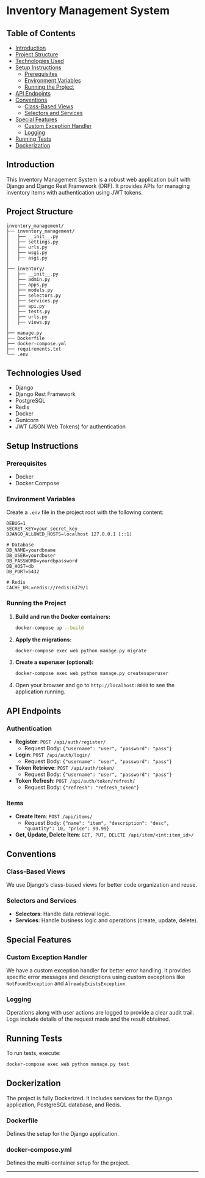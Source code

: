 
# Inventory Management System

## Table of Contents
- [Introduction](#introduction)
- [Project Structure](#project-structure)
- [Technologies Used](#technologies-used)
- [Setup Instructions](#setup-instructions)
  - [Prerequisites](#prerequisites)
  - [Environment Variables](#environment-variables)
  - [Running the Project](#running-the-project)
- [API Endpoints](#api-endpoints)
- [Conventions](#conventions)
  - [Class-Based Views](#class-based-views)
  - [Selectors and Services](#selectors-and-services)
- [Special Features](#special-features)
  - [Custom Exception Handler](#custom-exception-handler)
  - [Logging](#logging)
- [Running Tests](#running-tests)
- [Dockerization](#dockerization)

## Introduction
This Inventory Management System is a robust web application built with Django and Django Rest Framework (DRF). It provides APIs for managing inventory items with authentication using JWT tokens.

## Project Structure
```
inventory_management/
├── inventory_management/
│   ├── __init__.py
│   ├── settings.py
│   ├── urls.py
│   ├── wsgi.py
│   ├── asgi.py
│
├── inventory/
│   ├── __init__.py
│   ├── admin.py
│   ├── apps.py
│   ├── models.py
│   ├── selectors.py
│   ├── services.py
│   ├── api.py
│   ├── tests.py
│   ├── urls.py
│   ├── views.py
│
├── manage.py
├── Dockerfile
├── docker-compose.yml
├── requirements.txt
└── .env
```

## Technologies Used
- Django
- Django Rest Framework
- PostgreSQL
- Redis
- Docker
- Gunicorn
- JWT (JSON Web Tokens) for authentication

## Setup Instructions

### Prerequisites
- Docker
- Docker Compose

### Environment Variables
Create a `.env` file in the project root with the following content:
```env
DEBUG=1
SECRET_KEY=your_secret_key
DJANGO_ALLOWED_HOSTS=localhost 127.0.0.1 [::1]

# Database
DB_NAME=yourdbname
DB_USER=yourdbuser
DB_PASSWORD=yourdbpassword
DB_HOST=db
DB_PORT=5432

# Redis
CACHE_URL=redis://redis:6379/1
```

### Running the Project
1. **Build and run the Docker containers:**
   ```sh
   docker-compose up --build
   ```

2. **Apply the migrations:**
   ```sh
   docker-compose exec web python manage.py migrate
   ```

3. **Create a superuser (optional):**
   ```sh
   docker-compose exec web python manage.py createsuperuser
   ```

4. Open your browser and go to `http://localhost:8000` to see the application running.

## API Endpoints

### Authentication
- **Register**: `POST /api/auth/register/`
  - Request Body: `{"username": "user", "password": "pass"}`
- **Login**: `POST /api/auth/login/`
  - Request Body: `{"username": "user", "password": "pass"}`
- **Token Retrieve**: `POST /api/auth/token/`
  - Request Body: `{"username": "user", "password": "pass"}`
- **Token Refresh**: `POST /api/auth/token/refresh/`
  - Request Body: `{"refresh": "refresh_token"}`

### Items
- **Create Item**: `POST /api/items/`
  - Request Body: `{"name": "item", "description": "desc", "quantity": 10, "price": 99.99}`
- **Get, Update, Delete Item**: `GET, PUT, DELETE /api/item/<int:item_id>/`

## Conventions

### Class-Based Views
We use Django's class-based views for better code organization and reuse.

### Selectors and Services
- **Selectors**: Handle data retrieval logic.
- **Services**: Handle business logic and operations (create, update, delete).

## Special Features

### Custom Exception Handler
We have a custom exception handler for better error handling. It provides specific error messages and descriptions using custom exceptions like `NotFoundException` and `AlreadyExistsException`.

### Logging
Operations along with user actions are logged to provide a clear audit trail. Logs include details of the request made and the result obtained.

## Running Tests
To run tests, execute:
```sh
docker-compose exec web python manage.py test
```

## Dockerization
The project is fully Dockerized. It includes services for the Django application, PostgreSQL database, and Redis.

### Dockerfile
Defines the setup for the Django application.

### docker-compose.yml
Defines the multi-container setup for the project.

---